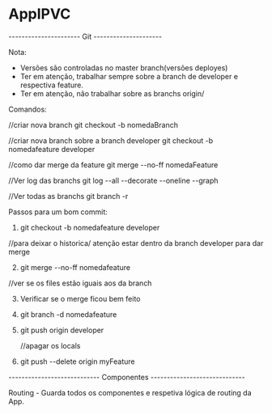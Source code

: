 # AppIPVC

---------------------- Git ---------------------

Nota:

- Versões são controladas no master branch(versões deployes)
- Ter em atenção, trabalhar sempre sobre a branch de developer e respectiva feature.
- Ter em atenção, não trabalhar sobre as branchs origin/

Comandos:

//criar nova branch
git checkout -b nomedaBranch

//criar nova branch sobre a branch developer
git checkout -b nomedafeature developer

//como dar merge da feature
git merge --no-ff nomedaFeature

//Ver log das branchs
git log --all --decorate --oneline --graph

//Ver todas as branchs
git branch -r

Passos para um bom commit:

1. git checkout -b nomedafeature developer

//para deixar o historica/ atenção estar dentro da branch developer para dar merge

2. git merge --no-ff nomedafeature

//ver se os files estão iguais aos da branch

3. Verificar se o merge ficou bem feito

4. git branch -d nomedafeature

5. git push origin developer

   //apagar os locals

6. git push --delete origin myFeature

---------------------------- Componentes -----------------------------

Routing - Guarda todos os componentes e respetiva lógica de routing da App.
